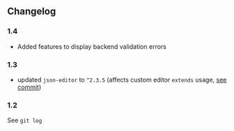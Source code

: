 ## Changelog

### 1.4

- Added features to display backend validation errors

### 1.3

- updated `json-editor` to `^2.3.5` (affects custom editor `extends` usage, [see commit](https://github.com/dmstr/yii2-json-editor/commit/731dd3dce28887fabd536f5c5ba37218ba243c73))

### 1.2

See `git log`

